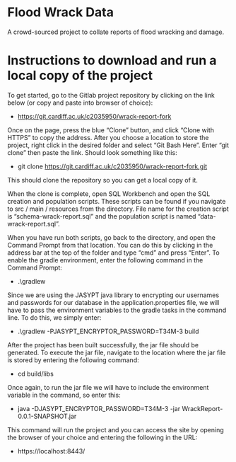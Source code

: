 # Flood Wrack Data

A crowd-sourced project to collate reports of flood wracking and damage.

# Instructions to download and run a local copy of the project

To get started, go to the Gitlab project repository by clicking on the link below (or copy and paste into browser of choice):
-	https://git.cardiff.ac.uk/c2035950/wrack-report-fork

Once on the page, press the blue “Clone” button, and click “Clone with HTTPS” to copy the address. After you choose a location to store the project, right click in the desired folder and select “Git Bash Here”. Enter “git clone” then paste the link. Should look something like this:
- git clone https://git.cardiff.ac.uk/c2035950/wrack-report-fork.git

This should clone the repository so you can get a local copy of it. 

When the clone is complete, open SQL Workbench and open the SQL creation and population scripts. These scripts can be found if you navigate to src / main / resources from the directory. File name for the creation script is “schema-wrack-report.sql” and the population script is named “data-wrack-report.sql”.

When you have run both scripts, go back to the directory, and open the Command Prompt from that location. You can do this by clicking in the address bar at the top of the folder and type “cmd” and press “Enter”. 
To enable the gradle environment, enter the following command in the Command Prompt:
-	.\gradlew

Since we are using the JASYPT java library to encrypting our usernames and passwords for our database in the application.properties file, we will have to pass the environment variables to the gradle tasks in the command line. To do this, we simply enter:
-	.\gradlew -PJASYPT_ENCRYPTOR_PASSWORD=T34M-3 build 

After the project has been built successfully, the jar file should be generated. To execute the jar file, navigate to the location where the jar file is stored by entering the following command: 
-	cd build/libs 

Once again, to run the jar file we will have to include the environment variable in the command, so enter this:
-	java -DJASYPT_ENCRYPTOR_PASSWORD=T34M-3 -jar WrackReport-0.0.1-SNAPSHOT.jar

This command will run the project and you can access the site by opening the browser of your choice and entering the following in the URL:
-	https://localhost:8443/ 

